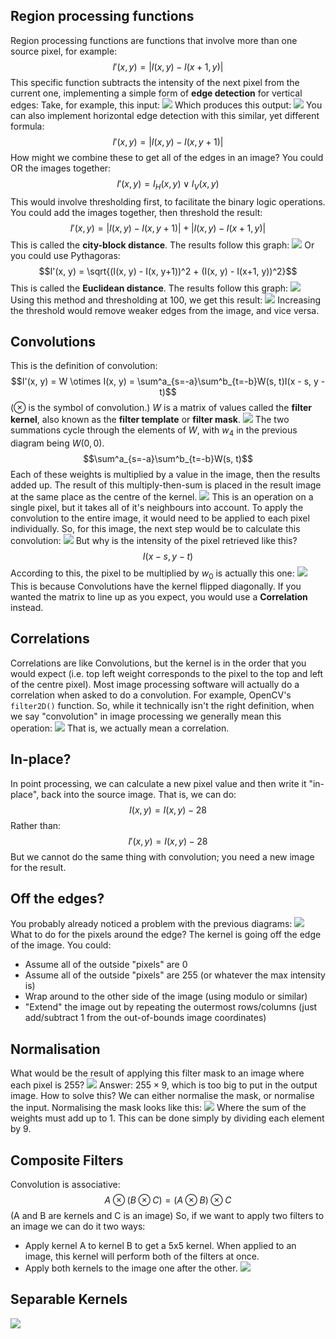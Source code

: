 ## Region processing functions
Region processing functions are functions that involve more than one source pixel, for example:
$$I'(x, y) = |I(x, y) - I(x+1, y)|$$
This specific function subtracts the intensity of the next pixel from the current one, implementing a simple form of **edge detection** for vertical edges:
Take, for example, this input:
![](Pasted%20image%2020230324113025.png)
Which produces this output:
![](Pasted%20image%2020230324113042.png)
You can also implement horizontal edge detection with this similar, yet different formula:
$$I'(x, y) = |I(x, y) - I(x, y+1)|$$
How might we combine these to get all of the edges in an image?
You could OR the images together:
$$I'(x, y) = I_H(x, y) \lor I_V(x, y)$$
This would involve thresholding first, to facilitate the binary logic operations.
You could add the images together, then threshold the result:
$$I'(x, y) = |I(x, y) - I(x, y+1)| + |I(x, y) - I(x+1, y)|$$
This is called the **city-block distance**. The results follow this graph:
![](Pasted%20image%2020230324113844.png)
Or you could use Pythagoras:
$$I'(x, y) = \sqrt{(I(x, y) - I(x, y+1))^2 + (I(x, y) - I(x+1, y))^2}$$
This is called the **Euclidean distance**. The results follow this graph:
![](Pasted%20image%2020230324114119.png)
Using this method and thresholding at 100, we get this result:
![](Pasted%20image%2020230324114344.png)
Increasing the threshold would remove weaker edges from the image, and vice versa.

## Convolutions
This is the definition of convolution:
$$I'(x, y) = W \otimes I(x, y) = \sum^a_{s=-a}\sum^b_{t=-b}W(s, t)I(x - s, y - t)$$
($\otimes$ is the symbol of convolution.)
$W$ is a matrix of values called the **filter kernel**, also known as the **filter template** or **filter mask**.
![](Pasted%20image%2020230324115317.png)
The two summations cycle through the elements of $W$, with $w_4$ in the previous diagram being $W(0, 0)$.
$$\sum^a_{s=-a}\sum^b_{t=-b}W(s, t)$$
Each of these weights is multiplied by a value in the image, then the results added up. The result of this multiply-then-sum is placed in the result image at the same place as the centre of the kernel.
![](Pasted%20image%2020230324115735.png)
This is an operation on a single pixel, but it takes all of it's neighbours into account. To apply the convolution to the entire image, it would need to be applied to each pixel individually. So, for this image, the next step would be to calculate this convolution:
![](Pasted%20image%2020230324115951.png)
But why is the intensity of the pixel retrieved like this?
$$I(x - s, y - t)$$
According to this, the pixel to be multiplied by $w_0$ is actually this one:
![](Pasted%20image%2020230324120139.png)
This is because Convolutions have the kernel flipped diagonally. If you wanted the matrix to line up as you expect, you would use a **Correlation** instead.
## Correlations
Correlations are like Convolutions, but the kernel is in the order that you would expect (i.e. top left weight corresponds to the pixel to the top and left of the centre pixel).
Most image processing software will actually do a correlation when asked to do a convolution. For example, OpenCV's `filter2D()` function.
So, while it technically isn't the right definition, when we say "convolution" in image processing we generally mean this operation:
![](Pasted%20image%2020230324120527.png)
That is, we actually mean a correlation. 

## In-place?
In point processing, we can calculate a new pixel value and then write it "in-place", back into the source image. That is, we can do:
$$I(x, y) = I(x, y) - 28$$
Rather than:
$$I'(x, y) = I(x, y) - 28$$
But we cannot do the same thing with convolution; you need a new image for the result.

## Off the edges?
You probably already noticed a problem with the previous diagrams:
![](Pasted%20image%2020230324121548.png)
What to do for the pixels around the edge? The kernel is going off the edge of the image. You could:
- Assume all of the outside "pixels" are 0
- Assume all of the outside "pixels" are 255 (or whatever the max intensity is)
- Wrap around to the other side of the image (using modulo or similar)
- "Extend" the image out by repeating the outermost rows/columns (just add/subtract 1 from the out-of-bounds image coordinates)

## Normalisation
What would be the result of applying this filter mask to an image where each pixel is 255?
![](Pasted%20image%2020230324122541.png)
Answer: $255 \times 9$, which is too big to put in the output image.
How to solve this? We can either normalise the mask, or normalise the input.
Normalising the mask looks like this:
![](Pasted%20image%2020230324123133.png)
Where the sum of the weights must add up to 1. This can be done simply by dividing each element by 9.
## Composite Filters
Convolution is associative:
$$A \otimes (B \otimes C) = (A\otimes B) \otimes C$$
(A and B are kernels and C is an image)
So, if we want to apply two filters to an image we can do it two ways:
- Apply kernel A to kernel B to get a 5x5 kernel. When applied to an image, this kernel will perform both of the filters at once.
- Apply both kernels to the image one after the other.
![](Pasted%20image%2020230324123724.png)
## Separable Kernels
![](Pasted%20image%2020230324124150.png)
